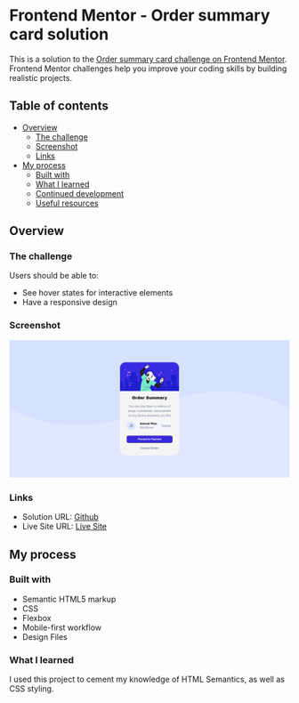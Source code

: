 # Frontend Mentor - Order summary card solution

This is a solution to the [Order summary card challenge on Frontend Mentor](https://www.frontendmentor.io/challenges/order-summary-component-QlPmajDUj). Frontend Mentor challenges help you improve your coding skills by building realistic projects.

## Table of contents

- [Overview](#overview)
  - [The challenge](#the-challenge)
  - [Screenshot](#screenshot)
  - [Links](#links)
- [My process](#my-process)
  - [Built with](#built-with)
  - [What I learned](#what-i-learned)
  - [Continued development](#continued-development)
  - [Useful resources](#useful-resources)

## Overview

### The challenge

Users should be able to:

- See hover states for interactive elements
- Have a responsive design

### Screenshot

![screenshot](images/screenshot.png)

### Links

- Solution URL: [Github](https://github.com/Front-End-Mentor-Projects/order-summary_component)
- Live Site URL: [Live Site](https://darling-gingersnap-68593c.netlify.app/)

## My process

### Built with

- Semantic HTML5 markup
- CSS
- Flexbox
- Mobile-first workflow
- Design Files

### What I learned

I used this project to cement my knowledge of HTML Semantics,
as well as CSS styling.

